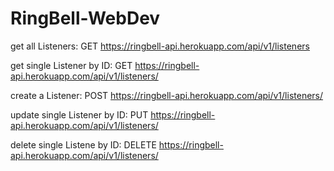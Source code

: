 # RingBell-WebDev

get all Listeners:
GET https://ringbell-api.herokuapp.com/api/v1/listeners

get single Listener by ID:
GET https://ringbell-api.herokuapp.com/api/v1/listeners/<id>

create a Listener:
POST https://ringbell-api.herokuapp.com/api/v1/listeners/

update single Listener by ID:
PUT https://ringbell-api.herokuapp.com/api/v1/listeners/<id>

delete single Listene by ID:
DELETE https://ringbell-api.herokuapp.com/api/v1/listeners/<id>
